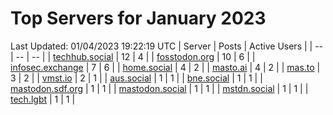 # Top Servers for January 2023
Last Updated: 01/04/2023 19:22:19 UTC
| Server | Posts | Active Users |
| -- | -- | -- |
| [techhub.social](https://techhub.social/tags/PowerShell) | 12 | 4 |
| [fosstodon.org](https://fosstodon.org/tags/PowerShell) | 10 | 6 |
| [infosec.exchange](https://infosec.exchange/tags/PowerShell) | 7 | 6 |
| [home.social](https://home.social/tags/PowerShell) | 4 | 2 |
| [masto.ai](https://masto.ai/tags/PowerShell) | 4 | 2 |
| [mas.to](https://mas.to/tags/PowerShell) | 3 | 2 |
| [vmst.io](https://vmst.io/tags/PowerShell) | 2 | 1 |
| [aus.social](https://aus.social/tags/PowerShell) | 1 | 1 |
| [bne.social](https://bne.social/tags/PowerShell) | 1 | 1 |
| [mastodon.sdf.org](https://mastodon.sdf.org/tags/PowerShell) | 1 | 1 |
| [mastodon.social](https://mastodon.social/tags/PowerShell) | 1 | 1 |
| [mstdn.social](https://mstdn.social/tags/PowerShell) | 1 | 1 |
| [tech.lgbt](https://tech.lgbt/tags/PowerShell) | 1 | 1 |
